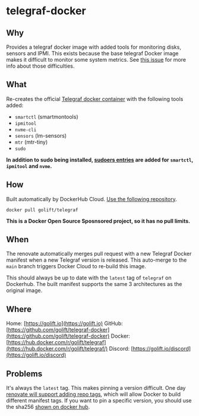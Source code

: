 # telegraf-docker

## Why

Provides a telegraf docker image with added tools for monitoring disks, sensors and IPMI.
This exists because the base telegraf Docker image makes it difficult to monitor some system metrics.
See [this issue](https://github.com/influxdata/influxdata-docker/issues/563) for more info about those difficulties.

## What

Re-creates the official [Telegraf docker container](https://hub.docker.com/_/telegraf) with the following tools added:
- `smartctl` (smartmontools)
- `ipmitool`
- `nvme-cli`
- `sensors` (lm-sensors)
- `mtr` (mtr-tiny)
- `sudo`

**In addition to sudo being installed,
[sudoers entries](https://github.com/golift/telegraf-docker/blob/main/Dockerfile#L6-L8)
are added for `smartctl`, `ipmitool` and `nvme`.**

## How

Built automatically by DockerHub Cloud.
[Use the following repository](https://hub.docker.com/repository/registry.docker.io/golift/telegraf/tags).

```
docker pull golift/telegraf
```

**This is a Docker Open Source Sposnsored project, so it has no pull limits.**

## When

The renovate automatically merges pull request with a new Telegraf Docker manifest when a new Telegraf version is released.
This auto-merge to the `main` branch triggers Docker Cloud to re-build this image.

This should always be up to date with the `latest` tag of `telegraf` on Dockerhub. 
The built manifest supports the same 3 architectures as the original image.

## Where

Home: [https://golift.io](https://golift.io)
GitHub: [https://github.com/golift/telegraf-docker](https://github.com/golift/telegraf-docker)
Docker: [https://hub.docker.com/r/golift/telegraf](https://hub.docker.com/r/golift/telegraf/)
Discord: [https://golift.io/discord](https://golift.io/discord)

## Problems

It's always the `latest` tag. This makes pinning a version difficult. One day [renovate will support adding repo tags](https://github.com/renovatebot/renovate/issues/2928), which will allow Docker to build different manifest tags. If you want to pin a specific version, you should use the sha256 [shown on docker hub](https://hub.docker.com/repository/registry.docker.io/golift/telegraf/tags).
